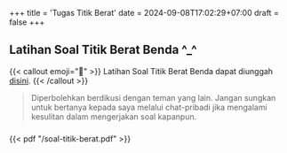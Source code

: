 +++
title = 'Tugas Titik Berat'
date = 2024-09-08T17:02:29+07:00
draft = false
+++

## Latihan Soal Titik Berat Benda ^_^

{{< callout emoji="📝" >}}
 Latihan Soal Titik Berat Benda dapat diunggah [disini](https://drive.google.com/drive/folders/1_KSi9XThz-BNHciMG2nrXf5dTjxJZJtm?usp=sharing).
{{< /callout >}}

> Diperbolehkan berdikusi dengan teman yang lain. Jangan sungkan untuk bertanya kepada saya melalui chat-pribadi jika mengalami kesulitan dalam mengerjakan soal kapanpun.

<div style="margin-top: 3ex;"></div>

{{< pdf "/soal-titik-berat.pdf" >}}




